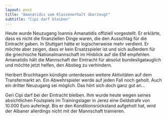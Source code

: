 ```yaml
---
layout: post
title: "Amanatidis vom Klassenerhalt überzeugt"
subtitle: "Cipi darf bleiben"
---
```


Heute wurde Neuzugang Ioannis Amanatidis offiziell vorgestellt. Er erklärte, dass es nicht die finanziellen Dinge waren, die den Ausschlag für die Eintracht gaben. In Stuttgart hätte er logischerweise mehr verdient. Er möchte aber zeigen, dass er kein Ersatzspieler ist und sich außerdem für die griechische Nationalmannschaft im Hinblick auf die EM empfehlen. Amanatidis hält die Mannschaft der Eintracht für absolut bundesligatauglich und möchte jetzt helfen, den Abstieg zu verhindern.

Heribert Bruchhagen kündigte unterdessen weitere Aktivitäten auf dem Transfermarkt an. Ein Abwehrspieler werde auf jeden Fall noch geholt. Auch ein dritter Neuzugang sei möglich. Das hört sich doch ganz gut an...

Geri Cipi darf bei der Eintracht bleiben. Ihm wurde heute wegen seines absichtlichen Foulspiels im Trainingslager in Jerez eine Geldstrafe von 10.000 Euro auferlegt. Bis er den Konditionsrückstand aufgeholt hat, wird der Albaner allerdings nicht mit der Mannschaft trainieren.

